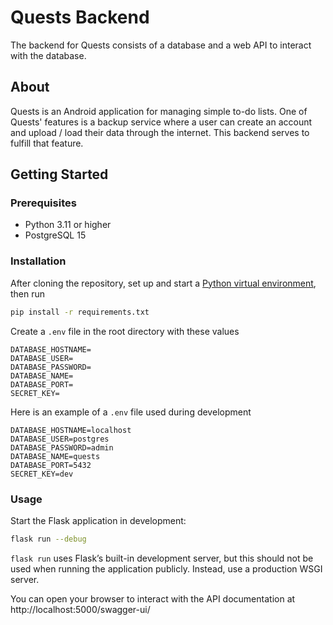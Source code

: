 # Quests Backend

The backend for Quests consists of a database and a web API to interact with
the database.

## About
Quests is an Android application for managing simple to-do lists. One of Quests'
features is a backup service where a user can create an account and upload / load
their data through the internet. This backend serves to fulfill that feature.

## Getting Started
### Prerequisites
* Python 3.11 or higher
* PostgreSQL 15

### Installation
After cloning the repository, set up and start a [Python virtual environment](https://docs.python.org/3.11/library/venv.html),
then run
```bash
pip install -r requirements.txt
```

Create a `.env` file in the root directory with these values
```
DATABASE_HOSTNAME=
DATABASE_USER=
DATABASE_PASSWORD=
DATABASE_NAME=
DATABASE_PORT=
SECRET_KEY=
```

Here is an example of a `.env` file used during development
```
DATABASE_HOSTNAME=localhost
DATABASE_USER=postgres
DATABASE_PASSWORD=admin
DATABASE_NAME=quests
DATABASE_PORT=5432
SECRET_KEY=dev
```

### Usage
Start the Flask application in development:
```bash
flask run --debug
```
`flask run` uses Flask’s built-in development server, but this should not be used
when running the application publicly. Instead, use a production WSGI server.

You can open your browser to interact with the API documentation at
http://localhost:5000/swagger-ui/
